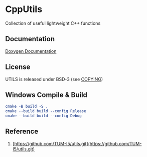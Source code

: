 # CppUtils


Collection of useful lightweight C++ functions

## Documentation

[Doxygen Documentation](http://tum-i5.github.io/utils/)

## License

UTILS is released under BSD-3 (see [COPYING](COPYING))

## Windows Compile & Build

```cmake
cmake -B build -S .
cmake --build build --config Release
cmake --build build --config Debug
```


## Reference

1. [https://github.com/TUM-I5/utils.git](https://github.com/TUM-I5/utils.git)
